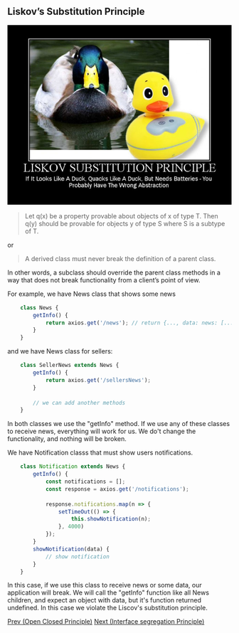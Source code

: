 ## Liskov’s Substitution Principle

![Liskov’s Substitution Principle image](./assets/ls.jpg)

> Let q(x) be a property provable about objects of x of type T. Then q(y) should be provable for objects y of type S where S is a subtype of T.

or 

> A derived class must never break the definition of a parent class.

In other words, a subclass should override the parent class methods in a way that does not break functionality from a client’s point of view.

For example, we have News class that shows some news

```javascript 
    class News {
        getInfo() {
            return axios.get('/news'); // return {..., data: news: [...]}
        }
    }
```
and we have News class for sellers: 

```javascript
    class SellerNews extends News {    
        getInfo() {
            return axios.get('/sellersNews');
        }

        // we can add another methods
    }
```
In both classes we use the  "getInfo" method. If we use any of these classes to receive news, everything will work for us. We do't change the functionality, and nothing will be broken.

We have Notification classs that must show users notifications. 

```javascript
    class Notification extends News {    
        getInfo() {
            const notifications = [];
            const response = axios.get('/notifications');

            response.notifications.map(n => {
                setTimeOut(() => {
                    this.showNotification(n);
                }, 4000)
            });
        }
        showNotification(data) {
            // show notification
        }
    }
```

In this case, if we use this class to receive news or some data, our application will break. We will call the "getInfo" function like all News children, and expect an object with data, but it's function returned undefined. In this case we violate the Liscov's substitution principle.


[ Prev (Open Closed Principle)](./OC.md)
[ Next (Interface segregation Principle)](./LS.md)